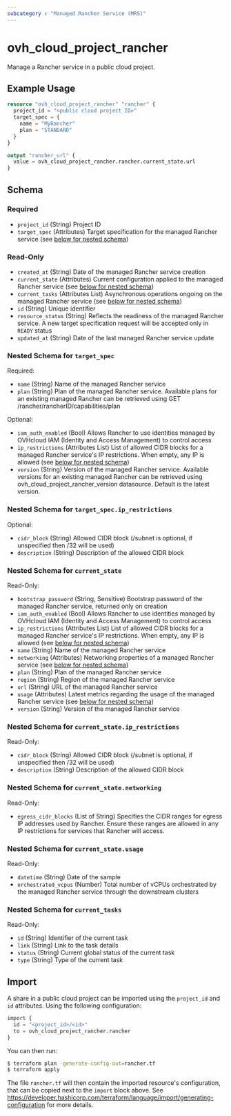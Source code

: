 ```yaml
---
subcategory : "Managed Rancher Service (MRS)"
---
```


# ovh_cloud_project_rancher

Manage a Rancher service in a public cloud project.

## Example Usage

```terraform
resource "ovh_cloud_project_rancher" "rancher" {
  project_id = "<public cloud project ID>"
  target_spec = {
    name = "MyRancher"
    plan = "STANDARD"
  }
}

output "rancher_url" {
  value = ovh_cloud_project_rancher.rancher.current_state.url
}
```

## Schema

### Required

- `project_id` (String) Project ID
- `target_spec` (Attributes) Target specification for the managed Rancher service (see [below for nested schema](#nestedatt--target_spec))

### Read-Only

- `created_at` (String) Date of the managed Rancher service creation
- `current_state` (Attributes) Current configuration applied to the managed Rancher service (see [below for nested schema](#nestedatt--current_state))
- `current_tasks` (Attributes List) Asynchronous operations ongoing on the managed Rancher service (see [below for nested schema](#nestedatt--current_tasks))
- `id` (String) Unique identifier
- `resource_status` (String) Reflects the readiness of the managed Rancher service. A new target specification request will be accepted only in `READY` status
- `updated_at` (String) Date of the last managed Rancher service update

<a id="nestedatt--target_spec"></a>

### Nested Schema for `target_spec`

Required:

- `name` (String) Name of the managed Rancher service
- `plan` (String) Plan of the managed Rancher service. Available plans for an existing managed Rancher can be retrieved using GET /rancher/rancherID/capabilities/plan

Optional:

- `iam_auth_enabled` (Bool) Allows Rancher to use identities managed by OVHcloud IAM (Identity and Access Management) to control access
- `ip_restrictions` (Attributes List) List of allowed CIDR blocks for a managed Rancher service's IP restrictions. When empty, any IP is allowed (see [below for nested schema](#nestedatt--target_spec--ip_restrictions))
- `version` (String) Version of the managed Rancher service. Available versions for an existing managed Rancher can be retrieved using ovh_cloud_project_rancher_version datasource. Default is the latest version.

<a id="nestedatt--target_spec--ip_restrictions"></a>

### Nested Schema for `target_spec.ip_restrictions`

Optional:

- `cidr_block` (String) Allowed CIDR block (/subnet is optional, if unspecified then /32 will be used)
- `description` (String) Description of the allowed CIDR block

<a id="nestedatt--current_state"></a>

### Nested Schema for `current_state`

Read-Only:

- `bootstrap_password` (String, Sensitive) Bootstrap password of the managed Rancher service, returned only on creation
- `iam_auth_enabled` (Bool) Allows Rancher to use identities managed by OVHcloud IAM (Identity and Access Management) to control access
- `ip_restrictions` (Attributes List) List of allowed CIDR blocks for a managed Rancher service's IP restrictions. When empty, any IP is allowed (see [below for nested schema](#nestedatt--current_state--ip_restrictions))
- `name` (String) Name of the managed Rancher service
- `networking` (Attributes) Networking properties of a managed Rancher service (see [below for nested schema](#nestedatt--current_state--networking))
- `plan` (String) Plan of the managed Rancher service
- `region` (String) Region of the managed Rancher service
- `url` (String) URL of the managed Rancher service
- `usage` (Attributes) Latest metrics regarding the usage of the managed Rancher service (see [below for nested schema](#nestedatt--current_state--usage))
- `version` (String) Version of the managed Rancher service

<a id="nestedatt--current_state--ip_restrictions"></a>

### Nested Schema for `current_state.ip_restrictions`

Read-Only:

- `cidr_block` (String) Allowed CIDR block (/subnet is optional, if unspecified then /32 will be used)
- `description` (String) Description of the allowed CIDR block

<a id="nestedatt--current_state--networking"></a>

### Nested Schema for `current_state.networking`

Read-Only:

- `egress_cidr_blocks` (List of String) Specifies the CIDR ranges for egress IP addresses used by Rancher. Ensure these ranges are allowed in any IP restrictions for services that Rancher will access.

<a id="nestedatt--current_state--usage"></a>

### Nested Schema for `current_state.usage`

Read-Only:

- `datetime` (String) Date of the sample
- `orchestrated_vcpus` (Number) Total number of vCPUs orchestrated by the managed Rancher service through the downstream clusters

<a id="nestedatt--current_tasks"></a>

### Nested Schema for `current_tasks`

Read-Only:

- `id` (String) Identifier of the current task
- `link` (String) Link to the task details
- `status` (String) Current global status of the current task
- `type` (String) Type of the current task

## Import

A share in a public cloud project can be imported using the `project_id` and `id` attributes. Using the following configuration:

```terraform
import {
  id = "<project_id>/<id>"
  to = ovh_cloud_project_rancher.rancher
}
```

You can then run:

```bash
$ terraform plan -generate-config-out=rancher.tf
$ terraform apply
```

The file `rancher.tf` will then contain the imported resource's configuration, that can be copied next to the `import` block above. See https://developer.hashicorp.com/terraform/language/import/generating-configuration for more details.
